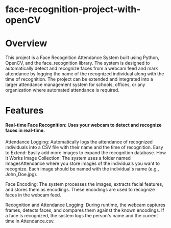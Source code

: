 # face-recognition-project-with-openCV

# Overview
This project is a Face Recognition Attendance System built using Python, OpenCV, and the face_recognition library. The system is designed to automatically detect and recognize faces from a webcam feed and mark attendance by logging the name of the recognized individual along with the time of recognition. The project can be extended and integrated into a larger attendance management system for schools, offices, or any organization where automated attendance is required.

# Features
#### Real-time Face Recognition: Uses your webcam to detect and recognize faces in real-time.
Attendance Logging: Automatically logs the attendance of recognized individuals into a CSV file with their name and the time of recognition.
Easy to Extend: Easily add more images to expand the recognition database.
How It Works
Image Collection: The system uses a folder named ImagesAttendance where you store images of the individuals you want to recognize. Each image should be named with the individual's name (e.g., John_Doe.jpg).

Face Encoding: The system processes the images, extracts facial features, and stores them as encodings. These encodings are used to recognize faces in the webcam feed.

Recognition and Attendance Logging: During runtime, the webcam captures frames, detects faces, and compares them against the known encodings. If a face is recognized, the system logs the person's name and the current time in Attendance.csv.
